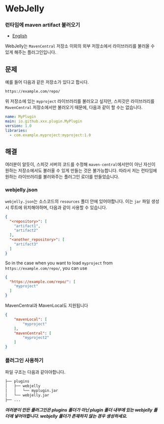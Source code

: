 # WebJelly
### 런타임에 maven artifact 불러오기

- [English](README.md)

WebJelly는 `MavenCentral` 저장소 이외의 외부 저장소에서 라이브러리를 불러올 수 있게 해주는 플러그인입니다.

## 문제
예를 들어 다음과 같은 저장소가 있다고 합시다.
```text
https://example.com/repo/
```
위 저장소에 있는 `myproject` 라이브러리를 불러오고 싶지만, 스피갓은 라이브러리를 `MavenCentral` 저장소에서만 불러오기 때문에, 다음과 같이 할 수는 없습니다.
```yaml
name: MyPlugin
main: io.github.xxx.plugin.MyPlugin
version: 1.0
libraries:
  - com.example.myproject:myproject:1.0
```

## 해결
여러분이 알듯이, 스피갓 서버의 코드를 수정해 `maven-central`에서만이 아닌 자신이 원하는 저장소에서도 불러올 수 있게 만들는 것은 불가능합니다. 따라서 저는 런타임에 원하는 라이브러리를 불러와주는 플러그인 로더를 만들었습니다.
### webjelly.json
`webjelly.json`는 소스코드의 `resources` 폴더 안에 있어야합니다. 이는 `jar` 파일 생성시 루트에 위치해야하며, 다음과 같이 사용할 수 있습니다.
```json
{
  "<repository>": [
    "artifact1",
    "artifact2"
  ],
  "<another_repository>": [
    "artifact3"
  ]
}
```

So in the case when you want to load `myproject` from `https://example.com/repo/`, you can use
```json
{
  "https://example.com/repo/": [
    "myproject"
  ]
}
```


MavenCentral과 MavenLocal도 지원됩니다

```json
{
    "mavenLocal": [
        "myproject"
    ],
    "mavenCentral": [
        "myproject2"
    ]
}
```

### 플러그인 사용하기
파일 구조는 다음과 같아야합니다.
```bash
├── plugins
│   ├── webjelly
│   │   └── myplugin.jar
│   └── webjelly.jar
├── ...
```
***여러분이 만든 플러그인은 plugins 폴더가 아닌 plugin 폴더 내부에 있는 webjelly 폴더에 넣어야합니다. webjelly 폴더가 존재하지 않는 경우 생성하세요.***